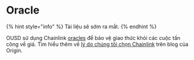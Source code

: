 # Oracle

{% hint style="info" %}
Tài liệu sẽ sớm ra mắt.
{% endhint %}

OUSD sử dụng Chainlink [oracles](../../core-concepts/price-oracles.md) để bảo vệ giao thức khỏi các cuộc tấn công về giá. Tìm hiểu thêm về [lý do chúng tôi chọn Chainlink](https://blog.originprotocol.com/how-origin-uses-chainlink-oracles-to-secure-ousd-bff5601e840e) trên blog của Origin.


